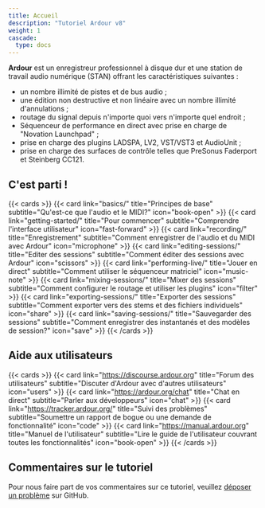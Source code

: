 ```yaml
---
title: Accueil
description: "Tutoriel Ardour v8"
weight: 1
cascade:
  type: docs
---
```


**Ardour** est un enregistreur professionnel à disque dur et une station de travail audio numérique (STAN) offrant les caractéristiques suivantes :

- un nombre illimité de pistes et de bus audio ;
- une édition non destructive et non linéaire avec un nombre illimité d'annulations ;
- routage du signal depuis n'importe quoi vers n'importe quel endroit ;
- Séquenceur de performance en direct avec prise en charge de "Novation Launchpad" ;
- prise en charge des plugins LADSPA, LV2, VST/VST3 et AudioUnit ;
- prise en charge des surfaces de contrôle telles que PreSonus Faderport et Steinberg CC121.

## C'est parti !

{{< cards >}}
  {{< card link="basics/" title="Principes de base" subtitle="Qu'est-ce que l'audio et le MIDI?" icon="book-open" >}}
  {{< card link="getting-started/" title="Pour commencer" subtitle="Comprendre l'interface utilisateur" icon="fast-forward" >}}
  {{< card link="recording/" title="Enregistrement" subtitle="Comment enregistrer de l'audio et du MIDI avec Ardour" icon="microphone" >}}
  {{< card link="editing-sessions/" title="Editer des sessions" subtitle="Comment éditer des sessions avec Ardour" icon="scissors" >}}
  {{< card link="performing-live/" title="Jouer en direct" subtitle="Comment utiliser le séquenceur matriciel" icon="music-note" >}}
  {{< card link="mixing-sessions/" title="Mixer des sessions" subtitle="Comment configurer le routage et utiliser les plugins" icon="filter" >}}
  {{< card link="exporting-sessions/" title="Exporter des sessions" subtitle="Comment exporter vers des stems et des fichiers individuels" icon="share" >}}
  {{< card link="saving-sessions/" title="Sauvegarder des sessions" subtitle="Comment enregistrer des instantanés et des modèles de session?" icon="save" >}}
{{< /cards >}}

## Aide aux utilisateurs

{{< cards >}}
  {{< card link="https://discourse.ardour.org" title="Forum des utilisateurs" subtitle="Discuter d'Ardour avec d'autres utilisateurs" icon="users" >}}
  {{< card link="https://ardour.org/chat" title="Chat en direct" subtitle="Parler aux développeurs" icon="chat" >}}
  {{< card link="https://tracker.ardour.org/" title="Suivi des problèmes" subtitle="Soumettre un rapport de bogue ou une demande de fonctionnalité" icon="code" >}}
  {{< card link="https://manual.ardour.org" title="Manuel de l'utilisateur" subtitle="Lire le guide de l'utilisateur couvrant toutes les fonctionnalités" icon="book-open" >}}
{{< /cards >}}

## Commentaires sur le tutoriel

Pour nous faire part de vos commentaires sur ce tutoriel, veuillez [déposer un problème](https://github.com/prokoudine/ardour-tutorial/issues) sur GitHub.